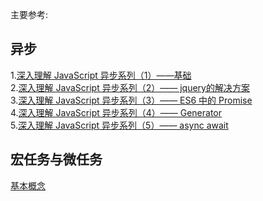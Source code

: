 主要参考:  
  
异步
---
1.[深入理解 JavaScript 异步系列（1）——基础](https://www.cnblogs.com/wangfupeng1988/p/6513070.html)  
2.[深入理解 JavaScript 异步系列（2）—— jquery的解决方案](https://www.cnblogs.com/wangfupeng1988/p/6515779.html)  
3.[深入理解 JavaScript 异步系列（3）—— ES6 中的 Promise](https://www.cnblogs.com/wangfupeng1988/p/6515855.html)  
4.[深入理解 JavaScript 异步系列（4）—— Generator](https://www.cnblogs.com/wangfupeng1988/p/6532713.html)  
5.[深入理解 JavaScript 异步系列（5）—— async await](https://www.cnblogs.com/wangfupeng1988/p/6532734.html)  
  
宏任务与微任务  
---
  
[基本概念](https://segmentfault.com/a/1190000014940904)  
  
